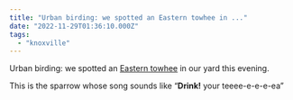```yaml
---
title: "Urban birding: we spotted an Eastern towhee in ..."
date: "2022-11-29T01:36:10.000Z"
tags: 
  - "knoxville"
---
```


Urban birding: we spotted an [Eastern towhee](https://en.wikipedia.org/wiki/Eastern_towhee) in our yard this evening.

This is the sparrow whose song sounds like “**Drink!** your teeee-e-e-e-ea”
